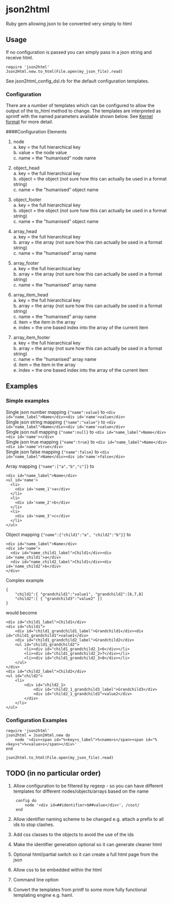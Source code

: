 # json2html
Ruby gem allowing json to be converted very simply to html

## Usage
If no configuration is passed you can simply pass in a json string and receive html.

    require 'json2html'  
    Json2Html.new.to_html(File.open(my_json_file).read)

See json2html_config_dsl.rb for the default configuration templates.

### Configuration
There are a number of templates which can be configured to allow the output of the to_html method to change.  The 
templates are interpreted as sprintf with the named parameters available shown below.  See 
[Kernel format](http://ruby-doc.org/core-2.2.0/Kernel.html#method-i-format) for more detail.  

####Configuration Elements  

1. node  
    a. key = the full hierarchical key   
    b. value = the node value  
    c. name = the "humanised" node name  
    
2. object_head  
    a. key = the full hierarchical key   
    b. object = the object (not sure how this can actually be used in a format string)  
    c. name = the "humanised" object name 
       
3. object_footer  
    a. key = the full hierarchical key   
    b. object = the object (not sure how this can actually be used in a format string)  
    c. name = the "humanised" object name 
         
4. array_head  
    a. key = the full hierarchical key     
    b. array = the array (not sure how this can actually be used in a format string)    
    c. name = the "humanised" array name   
    
5. array_footer  
    a. key = the full hierarchical key     
    b. array = the array (not sure how this can actually be used in a format string)    
    c. name = the "humanised" array name   
    
6. array_item_head  
    a. key = the full hierarchical key     
    b. array = the array (not sure how this can actually be used in a format string)    
    c. name = the "humanised" array name  
    d. item = the item in the array  
    e. index = the one based index into the array of the current item
    
7. array_item_footer  
    a. key = the full hierarchical key     
    b. array = the array (not sure how this can actually be used in a format string)    
    c. name = the "humanised" array name  
    d. item = the item in the array  
    e. index = the one based index into the array of the current item

## Examples
### Simple examples
Single json number mapping `{"name":value}` to `<div id="name_label">Name</div><div id='name'>value</div>`  
Single json string mapping `{"name":"value"}` to `<div id="name_label">Name</div><div id='name'>value</div>`  
Single json null mapping `{"name":null}` to `<div id="name_label">Name</div><div id='name'></div>`  
Single json true mapping `{"name":true}` to `<div id="name_label">Name</div><div id='name'>true</div>`  
Single json false mapping `{"name":false}` to `<div id="name_label">Name</div><div id='name'>false</div>`  

Array mapping `{"name":["a","b","c"]}` to  
  
    <div id="name_label">Name</div>
    <ul id='name'>  
      <li>  
        <div id='name_1'>a</div>  
      </li>  
      <li>  
        <div id='name_2'>b</div>  
      </li>  
      <li>  
        <div id='name_3'>c</div>  
      </li>  
    </ul>  
    
Object mapping `{"name":{"child1":"a", "child2":"b"}}` to

    <div id="name_label">Name</div>
    <div id='name'>
      <div id="name_child1_label">Child1</div><div id='name_child1'>a</div>
      <div id="name_child2_label">Child1</div><div id='name_child2'>b</div>
    </div>  
    
Complex example

    {
        "child1":{ "grandchild1":"value1", "grandchild2":[6,7,8]
        "child2":[ { "grandchild3":"value2" }]
    }
    
would become

    <div id="child1_label">Child1</div>
    <div id="child1">
        <div id="child1_grandchild1_label">Grandchild1</div><div id="child1_grandchild1">value1</div>
        <div id="child1_grandchild2_label">Grandchild2</div>
        <ul id="child1_grandchild2">
            <li><div id="child1_grandchild2_1>6</div></li>
            <li><div id="child1_grandchild2_2>7</div></li>
            <li><div id="child1_grandchild2_3>8</div></li>
        </ul>
    </div>
    <div id="child2_label">Child2</div>
    <ul id="child2">
        <li>
            <div id="child2_1>
                <div id="child2_1_grandchild3_label">Grandchild3</div>
                <div id="child2_1_grandchild3">value2</div>     
            </div>
        </li>
    </ul>
    
### Configuration Examples

    require 'json2html'  
    json2html = Json2Html.new do
        node '<div><span id="%<key>s_label">%<name>s</span><span id="%<key>s">%<value>s</span></div>'
    end
    
    json2html.to_html(File.open(my_json_file).read)
    
    
## TODO (in no particular order)
1. Allow configuration to be filtered by regexp - so you can have different templates for different nodes/objects/arrays
 based on the name

        config do  
            node '<div id=##identifier>$##value</div>', /cost/  
        end
        
2. Allow identifier naming scheme to be changed e.g. attach a prefix to all ids to stop clashes.

3. Add css classes to the objects to avoid the use of the ids

4. Make the identifier generation optional so it can generate cleaner html

5. Optional html/partial switch so it can create a full html page from the json

6. Allow css to be embedded within the html

7. Command line option

8. Convert the templates from printf to some more fully functional templating engine e.g. haml.
 
